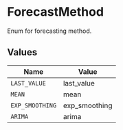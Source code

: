 # ForecastMethod

Enum for forecasting method.


## Values

| Name            | Value           |
| --------------- | --------------- |
| `LAST_VALUE`    | last_value      |
| `MEAN`          | mean            |
| `EXP_SMOOTHING` | exp_smoothing   |
| `ARIMA`         | arima           |